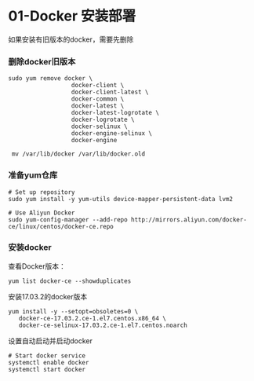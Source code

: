 # 01-Docker 安装部署

如果安装有旧版本的docker，需要先删除

### 删除docker旧版本

```shell
sudo yum remove docker \
                  docker-client \
                  docker-client-latest \
                  docker-common \
                  docker-latest \
                  docker-latest-logrotate \
                  docker-logrotate \
                  docker-selinux \
                  docker-engine-selinux \
                  docker-engine

 mv /var/lib/docker /var/lib/docker.old
```

### 准备yum仓库

```shell
# Set up repository
sudo yum install -y yum-utils device-mapper-persistent-data lvm2

# Use Aliyun Docker
sudo yum-config-manager --add-repo http://mirrors.aliyun.com/docker-ce/linux/centos/docker-ce.repo
```

### 安装docker

查看Docker版本：

```
yum list docker-ce --showduplicates
```

安装17.03.2的docker版本

```
yum install -y --setopt=obsoletes=0 \
   docker-ce-17.03.2.ce-1.el7.centos.x86_64 \
   docker-ce-selinux-17.03.2.ce-1.el7.centos.noarch
```

设置自动启动并启动docker

```
# Start docker service
systemctl enable docker
systemctl start docker
```
